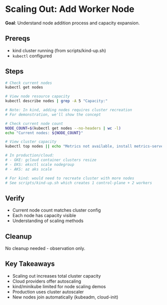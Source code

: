 # Scaling Out: Add Worker Node

**Goal**: Understand node addition process and capacity expansion.

## Prereqs

- kind cluster running (from scripts/kind-up.sh)
- `kubectl` configured

## Steps

```bash
# Check current nodes
kubectl get nodes

# View node resource capacity
kubectl describe nodes | grep -A 5 "Capacity:"

# Note: In kind, adding nodes requires cluster recreation
# For demonstration, we'll show the concept

# Check current node count
NODE_COUNT=$(kubectl get nodes --no-headers | wc -l)
echo "Current nodes: ${NODE_COUNT}"

# View cluster capacity
kubectl top nodes || echo "Metrics not available, install metrics-server"

# In production/cloud:
# - GKE: gcloud container clusters resize
# - EKS: eksctl scale nodegroup
# - AKS: az aks scale

# For kind: would need to recreate cluster with more nodes
# See scripts/kind-up.sh which creates 1 control-plane + 2 workers
```

## Verify

- Current node count matches cluster config
- Each node has capacity visible
- Understanding of scaling methods

## Cleanup

No cleanup needed - observation only.

## Key Takeaways

- Scaling out increases total cluster capacity
- Cloud providers offer autoscaling
- kind/minikube limited for node scaling demos
- Production uses cluster autoscaler
- New nodes join automatically (kubeadm, cloud-init)
